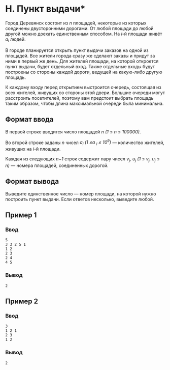 # H. Пункт выдачи*

Город Деревянск состоит из _n_ площадей, некоторые из которых соединены двусторонними дорогами. От любой площади до
любой другой можно доехать единственным способом. На _i_-й площади живёт _a<sub>i</sub>_ людей.

В городе планируется открыть пункт выдачи заказов на одной из площадей. Все жители города сразу же сделают заказы и
придут за ними в первый же день. Для жителей площади, на которой откроется пункт выдачи, будет отдельный вход. Также
отдельные входы будут построены со стороны каждой дороги, ведущей на какую-либо другую площадь.

К каждому входу перед открытием выстроится очередь, состоящая из всех жителей, живущих со стороны этой двери. Большие
очереди могут расстроить посетителей, поэтому вам предстоит выбрать площадь таким образом, чтобы длина максимальной
очереди была минимальна.

## Формат ввода

В первой строке вводится число площадей _n (1 ≤ n ≤ 100000)_.

Во второй строке заданы _n_ чисел _a<sub>i</sub> (1 ≤a <sub>i</sub> ≤ 10<sup>9</sup>)_ — количество жителей, живущих на
_i_-й площади.

Каждая из следующих _n−1_ строк содержит пару чисел _v<sub>j</sub>, u<sub>j</sub> (1 ≤ v<sub>j</sub>, u<sub>j</sub> ≤
n)_ — номера площадей, соединенных дорогой.

## Формат вывода

Выведите единственное число — номер площади, на которой нужно построить пункт выдачи. Если ответов несколько, выведите
любой.

## Пример 1

### Ввод

    5
    3 3 2 5 1
    1 2
    2 3
    2 4
    4 5

### Вывод

    2

## Пример 2

### Ввод

    3
    1 2 1
    2 3
    1 2

### Вывод

    2
